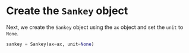 # Create the `Sankey` object

Next, we create the `Sankey` object using the `ax` object and set the `unit` to `None`.

```python
sankey = Sankey(ax=ax, unit=None)
```
